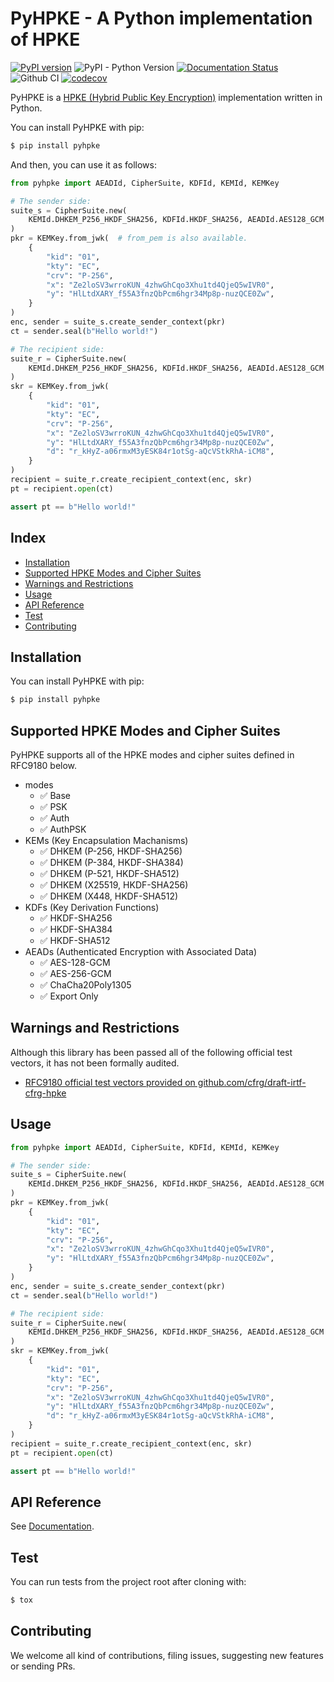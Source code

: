 # PyHPKE - A Python implementation of HPKE

[![PyPI version](https://badge.fury.io/py/pyhpke.svg)](https://badge.fury.io/py/pyhpke)
![PyPI - Python Version](https://img.shields.io/pypi/pyversions/pyhpke)
[![Documentation Status](https://readthedocs.org/projects/pyhpke/badge/?version=latest)](https://pyhpke.readthedocs.io/en/latest/?badge=latest)
![Github CI](https://github.com/dajiaji/pyhpke/actions/workflows/python-package.yml/badge.svg)
[![codecov](https://codecov.io/gh/dajiaji/pyhpke/branch/main/graph/badge.svg?token=QN8GXEYEP3)](https://codecov.io/gh/dajiaji/pyhpke)


PyHPKE is a [HPKE (Hybrid Public Key Encryption)](https://www.rfc-editor.org/rfc/rfc9180.html) implementation written in Python.

You can install PyHPKE with pip:

```sh
$ pip install pyhpke
```

And then, you can use it as follows:


```py
from pyhpke import AEADId, CipherSuite, KDFId, KEMId, KEMKey

# The sender side:
suite_s = CipherSuite.new(
    KEMId.DHKEM_P256_HKDF_SHA256, KDFId.HKDF_SHA256, AEADId.AES128_GCM
)
pkr = KEMKey.from_jwk(  # from_pem is also available.
    {
        "kid": "01",
        "kty": "EC",
        "crv": "P-256",
        "x": "Ze2loSV3wrroKUN_4zhwGhCqo3Xhu1td4QjeQ5wIVR0",
        "y": "HlLtdXARY_f55A3fnzQbPcm6hgr34Mp8p-nuzQCE0Zw",
    }
)
enc, sender = suite_s.create_sender_context(pkr)
ct = sender.seal(b"Hello world!")

# The recipient side:
suite_r = CipherSuite.new(
    KEMId.DHKEM_P256_HKDF_SHA256, KDFId.HKDF_SHA256, AEADId.AES128_GCM
)
skr = KEMKey.from_jwk(
    {
        "kid": "01",
        "kty": "EC",
        "crv": "P-256",
        "x": "Ze2loSV3wrroKUN_4zhwGhCqo3Xhu1td4QjeQ5wIVR0",
        "y": "HlLtdXARY_f55A3fnzQbPcm6hgr34Mp8p-nuzQCE0Zw",
        "d": "r_kHyZ-a06rmxM3yESK84r1otSg-aQcVStkRhA-iCM8",
    }
)
recipient = suite_r.create_recipient_context(enc, skr)
pt = recipient.open(ct)

assert pt == b"Hello world!"
```

## Index

- [Installation](#installation)
- [Supported HPKE Modes and Cipher Suites](#supported-hpke-modes-and-cipher-suites)
- [Warnings and Restrictions](#warnings-and-restrictions)
- [Usage](#usage)
- [API Reference](#api-reference)
- [Test](#test)
- [Contributing](#contributing)

## Installation

You can install PyHPKE with pip:

```sh
$ pip install pyhpke
```

## Supported HPKE Modes and Cipher Suites

PyHPKE supports all of the HPKE modes and cipher suites defined in RFC9180 below.

- modes
    - ✅ Base
    - ✅ PSK
    - ✅ Auth
    - ✅ AuthPSK
- KEMs (Key Encapsulation Machanisms)
    - ✅ DHKEM (P-256, HKDF-SHA256)
    - ✅ DHKEM (P-384, HKDF-SHA384)
    - ✅ DHKEM (P-521, HKDF-SHA512)
    - ✅ DHKEM (X25519, HKDF-SHA256)
    - ✅ DHKEM (X448, HKDF-SHA512)
- KDFs (Key Derivation Functions)
    - ✅ HKDF-SHA256
    - ✅ HKDF-SHA384
    - ✅ HKDF-SHA512
- AEADs (Authenticated Encryption with Associated Data)
    - ✅ AES-128-GCM
    - ✅ AES-256-GCM
    - ✅ ChaCha20Poly1305
    - ✅ Export Only

## Warnings and Restrictions

Although this library has been passed all of the following official test vectors, it has not been formally audited.
- [RFC9180 official test vectors provided on github.com/cfrg/draft-irtf-cfrg-hpke](https://github.com/cfrg/draft-irtf-cfrg-hpke/blob/5f503c564da00b0687b3de75f1dfbdfc4079ad31/test-vectors.json)

## Usage

```py
from pyhpke import AEADId, CipherSuite, KDFId, KEMId, KEMKey

# The sender side:
suite_s = CipherSuite.new(
    KEMId.DHKEM_P256_HKDF_SHA256, KDFId.HKDF_SHA256, AEADId.AES128_GCM
)
pkr = KEMKey.from_jwk(
    {
        "kid": "01",
        "kty": "EC",
        "crv": "P-256",
        "x": "Ze2loSV3wrroKUN_4zhwGhCqo3Xhu1td4QjeQ5wIVR0",
        "y": "HlLtdXARY_f55A3fnzQbPcm6hgr34Mp8p-nuzQCE0Zw",
    }
)
enc, sender = suite_s.create_sender_context(pkr)
ct = sender.seal(b"Hello world!")

# The recipient side:
suite_r = CipherSuite.new(
    KEMId.DHKEM_P256_HKDF_SHA256, KDFId.HKDF_SHA256, AEADId.AES128_GCM
)
skr = KEMKey.from_jwk(
    {
        "kid": "01",
        "kty": "EC",
        "crv": "P-256",
        "x": "Ze2loSV3wrroKUN_4zhwGhCqo3Xhu1td4QjeQ5wIVR0",
        "y": "HlLtdXARY_f55A3fnzQbPcm6hgr34Mp8p-nuzQCE0Zw",
        "d": "r_kHyZ-a06rmxM3yESK84r1otSg-aQcVStkRhA-iCM8",
    }
)
recipient = suite_r.create_recipient_context(enc, skr)
pt = recipient.open(ct)

assert pt == b"Hello world!"
```

## API Reference

See [Documentation](https://pyhpke.readthedocs.io/en/stable/api.html).

## Test

You can run tests from the project root after cloning with:

```sh
$ tox
```

## Contributing

We welcome all kind of contributions, filing issues, suggesting new features or sending PRs.
